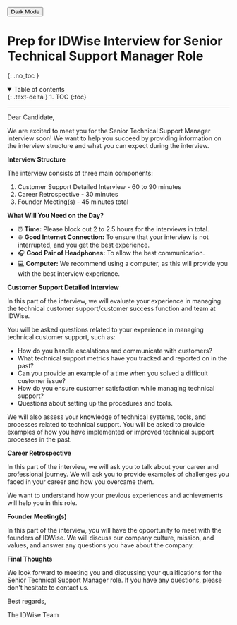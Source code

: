 
<button class="btn js-toggle-dark-mode">Dark Mode</button>

<script>
const toggleDarkMode = document.querySelector('.js-toggle-dark-mode');

jtd.addEvent(toggleDarkMode, 'click', function(){
  if (jtd.getTheme() === 'dark') {
    jtd.setTheme('light');
    toggleDarkMode.textContent = 'Dark Mode';
  } else {
    jtd.setTheme('dark');
    toggleDarkMode.textContent = 'Light Mode';
  }
});
</script>

# Prep for IDWise Interview for Senior Technical Support Manager Role
{: .no_toc }

<details open markdown="block">
  <summary>
    Table of contents
  </summary>
  {: .text-delta }
1. TOC
{:toc}
</details>

---

Dear Candidate,

We are excited to meet you for the Senior Technical Support Manager interview soon! We want to help you succeed by providing information on the interview structure and what you can expect during the interview.

**Interview Structure**

The interview consists of three main components:

1.  Customer Support Detailed Interview - 60 to 90 minutes
2.  Career Retrospective - 30 minutes
3.  Founder Meeting(s) - 45 minutes total

**What Will You Need on the Day?**

-   ⏰ **Time:** Please block out 2 to 2.5 hours for the interviews in total.
-   🌐 **Good Internet Connection:** To ensure that your interview is not interrupted, and you get the best experience.
-   🎧 **Good Pair of Headphones:** To allow the best communication.
-   💻 **Computer:** We recommend using a computer, as this will provide you with the best interview experience.

**Customer Support Detailed Interview**

In this part of the interview, we will evaluate your experience in managing the technical customer support/customer success function and team at IDWise.

You will be asked questions related to your experience in managing technical customer support, such as:

-   How do you handle escalations and communicate with customers?
-   What technical support metrics have you tracked and reported on in the past?
-   Can you provide an example of a time when you solved a difficult customer issue?
-   How do you ensure customer satisfaction while managing technical support?
-   Questions about setting up the procedures and tools.

We will also assess your knowledge of technical systems, tools, and processes related to technical support. You will be asked to provide examples of how you have implemented or improved technical support processes in the past.

**Career Retrospective**

In this part of the interview, we will ask you to talk about your career and professional journey. We will ask you to provide examples of challenges you faced in your career and how you overcame them.

We want to understand how your previous experiences and achievements will help you in this role.

**Founder Meeting(s)**

In this part of the interview, you will have the opportunity to meet with the founders of IDWise. We will discuss our company culture, mission, and values, and answer any questions you have about the company.

**Final Thoughts**

We look forward to meeting you and discussing your qualifications for the Senior Technical Support Manager role. If you have any questions, please don't hesitate to contact us.

Best regards,

The IDWise Team
